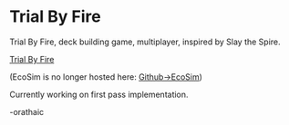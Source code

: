# Trial By Fire

Trial By Fire, deck building game, multiplayer, inspired by Slay the Spire.

[Trial By Fire](./TrialByFire.html)

(EcoSim is no longer hosted here: [Github->EcoSim](https://github.com/orathaic/EcoSim))

Currently working on first pass implementation.

-orathaic

